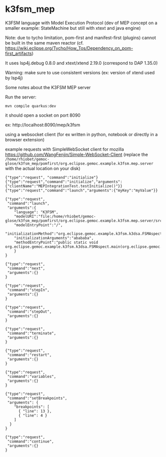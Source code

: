 # k3fsm_mep

K3FSM language with Model Execution Protocol (dev of MEP concept on a smaller example: StateMachine but still with xtext and java engine)


Note: due to tycho limitation, pom-first and manifest-first (plugins) cannot be built in the same maven reactor (cf. https://wiki.eclipse.org/Tycho/How_Tos/Dependency_on_pom-first_artifacts)


It uses lsp4j.debug 0.8.0 and xtext/xtend 2.19.0  (correspond to DAP 1.35.0)

Warning: make sure to use consistent versions (ex: version of xtend used by lsp4j)


Some notes about the K3FSM MEP server

Run the server:

``` 
mvn compile quarkus:dev
``` 

it should open a socket on port 8090

ex: http://localhost:8090/mep/k3fsm


using a websocket client (for ex written in python, notebook or directly in a browser extension)

example requests with SimpleWebSocket client for mozilla https://github.com/WangFenjin/Simple-WebSocket-Client
(replace the `/home/rhiobet/gemoc-glose/k3fsm_mep/pomfirst/org.eclipse.gemoc.example.k3fsm.mep.server` with the actual location on your disk)

``` 
{"type":"request", "command":"initialize"}
{"type":"request","command":"initialize","arguments":{"clientName":"MEPIntegrationTest.testInitialize()"}}
{"type":"request","command":"launch","arguments":{"myKey":"myValue"}}

{"type":"request",
 "command":"launch",
 "arguments":{
    "language": "K3FSM",
	"modelURI":"file:/home/rhiobet/gemoc-glose/k3fsm_mep/pomfirst/org.eclipse.gemoc.example.k3fsm.mep.server/src/test/resources/tests/xtext/models/TwoStatesUpcast.k3fsm", 
	"modelEntryPoint":"/",
	"initializationMethod":"org.eclipse.gemoc.example.k3fsm.k3dsa.FSMAspect.initializeModel",
	"initializationArguments":"abababa",
	"methodEntryPoint":"public static void org.eclipse.gemoc.example.k3fsm.k3dsa.FSMAspect.main(org.eclipse.gemoc.example.k3fsm.FSM)"
	}
}

{"type":"request",
 "command":"next",
 "arguments":{}
}

{"type":"request",
 "command":"stepIn",
 "arguments":{}
}

{"type":"request",
 "command":"stepOut",
 "arguments":{}
}

{"type":"request",
 "command":"terminate",
 "arguments":{}
}

{"type":"request",
 "command":"restart",
 "arguments":{}
}

{"type":"request",
 "command":"variables",
 "arguments":{}
}

{"type":"request",
 "command":"setBreakpoints",
 "arguments": {
    "breakpoints": [
      { "line": 13 },
      { "line": 4 }
    ]
  }
}

{"type":"request",
 "command":"continue",
 "arguments":{}
}
``` 



